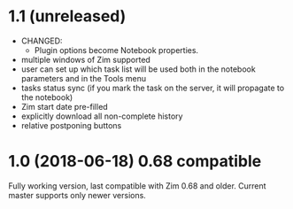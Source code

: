 # 1.1 (unreleased)
* CHANGED:
    * Plugin options become Notebook properties.
* multiple windows of Zim supported
* user can set up which task list will be used both in the notebook parameters and in the Tools menu
* tasks status sync (if you mark the task on the server, it will propagate to the notebook)
* Zim start date pre-filled
* explicitly download all non-complete history
* relative postponing buttons  

# 1.0 (2018-06-18) 0.68 compatible
Fully working version, last compatible with Zim 0.68 and older. Current master supports only newer versions. 